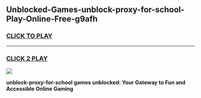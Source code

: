 
## Unblocked-Games-unblock-proxy-for-school-Play-Online-Free-g9afh
<h3>
<a href="https://premium76.site?title=unblock-proxy-for-school&ref=26A">CLICK TO PLAY</a></h3>
<hr>

<h3>
<a href="https://premium76.site?title=unblock-proxy-for-school&ref=26A">CLICK 2 PLAY</a>
  
</h3>

<a href="https://premium76.site?title=unblock-proxy-for-school&ref=26A"><img src="https://clearcache.store/games.png"></a>


**unblock-proxy-for-school games unblocked: Your Gateway to Fun and Accessible Online Gaming**
